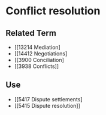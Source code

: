 # Conflict resolution  

## Related Term

- [[13214 Mediation]
- [[14412 Negotiations]
- [[3900 Conciliation]
- [[3938 Conflicts]]  

## Use

- [[5417 Dispute settlements]
- [[5415 Dispute resolution]]  

